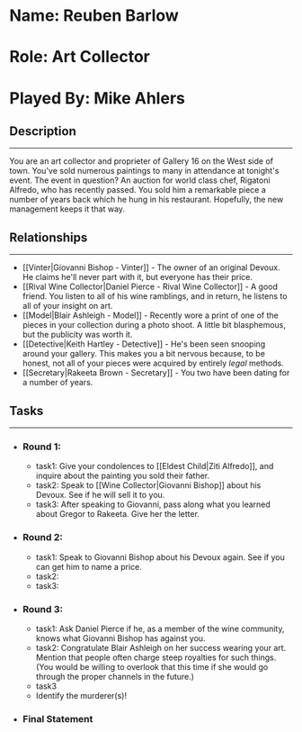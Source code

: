 # Name: Reuben Barlow
# Role: Art Collector
# Played By: Mike Ahlers

## Description
---
You are an art collector and proprieter of Gallery 16 on the West side of town. You've sold numerous paintings to many in attendance at tonight's event. The event in question? An auction for world class chef, Rigatoni Alfredo, who has recently passed. You sold him a remarkable piece a number of years back which he hung in his restaurant. Hopefully, the new management keeps it that way.


## Relationships
---
- [[Vinter|Giovanni Bishop - Vinter]]  - The owner of an original Devoux. He claims he'll never part with it, but everyone has their price.
- [[Rival Wine Collector|Daniel Pierce - Rival Wine Collector]]  - A good friend. You listen to all of his wine ramblings, and in return, he listens to all of your insight on art.
- [[Model|Blair Ashleigh - Model]]  - Recently wore a print of one of the pieces in your collection during a photo shoot. A little bit blasphemous, but the publicity was worth it.
- [[Detective|Keith Hartley - Detective]]  - He's been seen snooping around your gallery. This makes you a bit nervous because, to be honest, not all of your pieces were acquired by entirely *legal* methods.
- [[Secretary|Rakeeta Brown - Secretary]] - You two have been dating for a number of years.

## Tasks
___
- ### Round 1:
	- task1: Give your condolences to [[Eldest Child|Ziti Alfredo]], and inquire about the painting you sold their father.
	- task2: Speak to [[Wine Collector|Giovanni Bishop]] about his Devoux. See if he will sell it to you.
	- task3: After speaking to Giovanni, pass along what you learned about Gregor to Rakeeta. Give her the letter.
- ### Round 2:
	- task1: Speak to Giovanni Bishop about his Devoux again. See if you can get him to name a price.
	- task2:
	- task3:
- ### Round 3:
	- task1: Ask Daniel Pierce if he, as a member of the wine community, knows what Giovanni Bishop has against you.
	- task2: Congratulate Blair Ashleigh on her success wearing your art. Mention that people often charge steep royalties for such things. (You would be willing to overlook that this time if she would go through the proper channels in the future.)
	- task3
	- Identify the murderer(s)!
- ### Final Statement